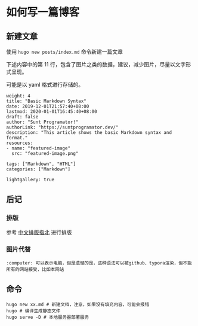 # 如何写一篇博客


<!--more-->

## 新建文章

使用 `hugo new posts/index.md` 命令新建一篇文章

下述内容中的第 11 行，包含了图片之类的数据，建议，减少图片，尽量以文字形式呈现。

可能是以 yaml 格式进行存储的。

```
weight: 4
title: "Basic Markdown Syntax"
date: 2019-12-01T21:57:40+08:00
lastmod: 2020-01-01T16:45:40+08:00
draft: false
author: "Sunt Programator!"
authorLink: "https://suntprogramator.dev/"
description: "This article shows the basic Markdown syntax and format."
resources:
- name: "featured-image"
  src: "featured-image.png"

tags: ["Markdown", "HTML"]
categories: ["Markdown"]

lightgallery: true
```

##  后记

### 排版

参考 [中文排版指北](https://github.com/sparanoid/chinese-copywriting-guidelines) 进行排版

### 图片代替

```
:computer: 可以表示电脑，但是遗憾的是，这种语法可以被github、typora渲染，但不能所有的网站接受，比如本网站
```

## 命令

```
hugo new xx.md # 新建文档，注意，如果没有填充内容，可能会报错
hugo # 编译生成静态文件
hugo serve -D # 本地服务器部署服务
```


